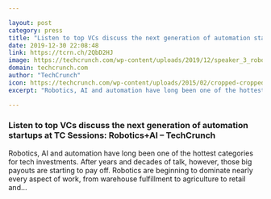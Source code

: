 ```yaml
---

layout: post
category: press
title: "Listen to top VCs discuss the next generation of automation startups at TC Sessions: Robotics+AI"
date: 2019-12-30 22:08:48
link: https://tcrn.ch/2QbD2HJ
image: https://techcrunch.com/wp-content/uploads/2019/12/speaker_3_robotics.png?w=734
domain: techcrunch.com
author: "TechCrunch"
icon: https://techcrunch.com/wp-content/uploads/2015/02/cropped-cropped-favicon-gradient.png?w=180
excerpt: "Robotics, AI and automation have long been one of the hottest categories for tech investments. After years and decades of talk, however, those big payouts are starting to pay off. Robotics are beginning to dominate nearly every aspect of work, from warehouse fulfillment to agriculture to retail and…"

---
```


### Listen to top VCs discuss the next generation of automation startups at TC Sessions: Robotics+AI – TechCrunch

Robotics, AI and automation have long been one of the hottest categories for tech investments. After years and decades of talk, however, those big payouts are starting to pay off. Robotics are beginning to dominate nearly every aspect of work, from warehouse fulfillment to agriculture to retail and…
